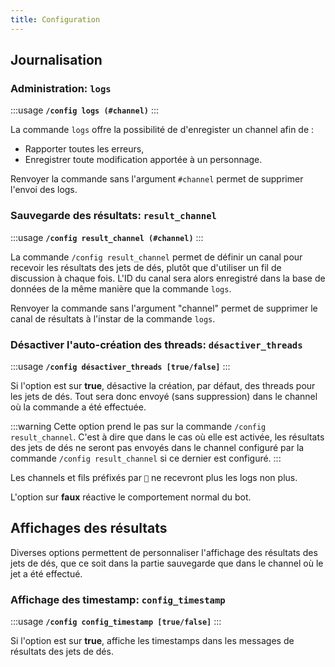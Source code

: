 ```yaml
---
title: Configuration
---
```


## Journalisation
### Administration: `logs`

:::usage
**`/config logs (#channel)`**
:::

La commande `logs` offre la possibilité de d'enregister un channel afin de : 
- Rapporter toutes les erreurs,
- Enregistrer toute modification apportée à un personnage.

Renvoyer la commande sans l'argument `#channel` permet de supprimer l'envoi des logs.

### Sauvegarde des résultats: `result_channel`

:::usage
**`/config result_channel (#channel)`**
:::

La commande `/config result_channel` permet de définir un canal pour recevoir les résultats des jets de dés, plutôt que d'utiliser un fil de discussion à chaque fois. L'ID du canal sera alors enregistré dans la base de données de la même manière que la commande `logs`.

Renvoyer la commande sans l'argument "channel" permet de supprimer le canal de résultats à l'instar de la commande `logs`.

### Désactiver l'auto-création des threads: `désactiver_threads`

:::usage
**`/config désactiver_threads [true/false]`**
:::


Si l'option est sur **true**, désactive la création, par défaut, des threads pour les jets de dés. Tout sera donc envoyé (sans suppression) dans le channel où la commande a été effectuée.

:::warning
Cette option prend le pas sur la commande `/config result_channel`. C'est à dire que dans le cas où elle est activée, les résultats des jets de dés ne seront pas envoyés dans le channel configuré par la commande `/config result_channel` si ce dernier est configuré.
:::

Les channels et fils préfixés par `🎲` ne recevront plus les logs non plus.


L'option sur **faux** réactive le comportement normal du bot.

## Affichages des résultats

Diverses options permettent de personnaliser l'affichage des résultats des jets de dés, que ce soit dans la partie sauvegarde que dans le channel où le jet a été effectué.

### Affichage des timestamp: `config_timestamp`

:::usage
**`/config config_timestamp [true/false]`**
:::

Si l'option est sur **true**, affiche les timestamps dans les messages de résultats des jets de dés.
